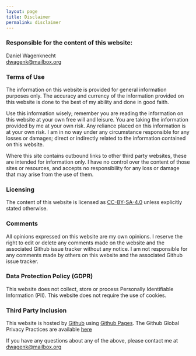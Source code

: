 ```yaml
---
layout: page
title: Disclaimer
permalink: disclaimer
---
```


### Responsible for the content of this website:

Daniel Wagenknecht<br/>
[dwagenk@mailbox.org](mailto:dwagenk@mailbox.org)

### Terms of Use

The information on this website is provided for general information purposes only. The accuracy and currency of the information provided on this website is done to the best of my ability and done in good faith.

Use this information wisely; remember you are reading the information on this website at your own free will and leisure.  You are taking the information provided by me at your own risk. Any reliance placed on this information is at your own risk. I am in no way under any circumstance responsible for any losses or damages; direct or indirectly related to the information contained on this website.

Where this site contains outbound links to other third party websites, these are intended for information only. I have no control over the content of those sites or resources, and accepts no responsibility for any loss or damage that may arise from the use of them.

### Licensing
The content of this website is licensed as [CC-BY-SA-4.0](http://creativecommons.org/licenses/by-sa/4.0/) unless explicitly stated otherwise.

### Comments
All opinions expressed on this website are my own opinions.  I reserve the right to edit or delete any comments made on the website and the associated Github issue tracker without any notice. I am not responsible for any comments made by others on this website and the associated Github issue tracker.

### Data Protection Policy (GDPR)
This website does not collect, store or process Personally Identifiable Information (PII). This website does not require the use of cookies.

### Third Party Inclusion
This website is hosted by [Github](https://www.github.com) using [Github Pages](https://help.github.com/articles/what-is-github-pages/). The Github Global Privacy Practices are available [here](https://help.github.com/articles/global-privacy-practices/)

If you have any questions about any of the above, please contact me at [dwagenk@mailbox.org](mailto:dwagenk@mailbox.org)
